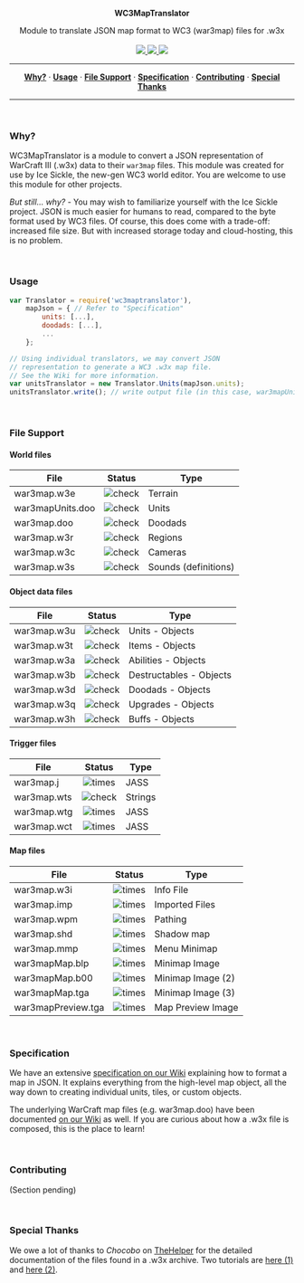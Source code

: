 <p align='center'>
  <b>WC3MapTranslator</b>
</p>
<p align='center'>
  Module to translate JSON map format to WC3 (war3map) files for .w3x<br/><br/>
  
  <a href='https://www.npmjs.com/package/wc3maptranslator'>
    <img src='https://img.shields.io/npm/dt/wc3maptranslator.svg?style=flat-square'/>
  </a>
  
  <a href='https://codeclimate.com/github/ChiefOfGxBxL/WC3MapTranslator'>
    <img src='https://img.shields.io/codeclimate/github/ChiefOfGxBxL/WC3MapTranslator.svg?style=flat-square'/>
  </a>
  
  <a href='https://opensource.org/licenses/MIT'>
    <img src='https://img.shields.io/badge/license-MIT-blue.svg?style=flat-square'/>
  </a>
</p>
  
<hr/>
<p align='center'>
  <a href="#why"><strong>Why?</strong></a> &middot;
  <a href="#usage"><strong>Usage</strong></a> &middot;
  <a href="#file-support"><strong>File Support</strong></a> &middot;
  <a href="#specification"><strong>Specification</strong></a> &middot;
  <a href="#contributing"><strong>Contributing</strong></a> &middot;
  <a href="#special-thanks"><strong>Special Thanks</strong></a>
</p>
<hr/>

<br/>

### Why?
WC3MapTranslator is a module to convert a JSON representation of WarCraft III (.w3x) data to their `war3map` files. This module was created for use by Ice Sickle, the new-gen WC3 world editor. You are welcome to use this module for other projects.

*But still... why?* - You may wish to familiarize yourself with the Ice Sickle project. JSON is much easier for humans to read, compared to the byte format used by WC3 files. Of course, this does come with a trade-off: increased file size. But with increased storage today and cloud-hosting, this is no problem.

<br/>

### Usage
```js
var Translator = require('wc3maptranslator'),
    mapJson = { // Refer to "Specification"
        units: [...],
        doodads: [...],
        ...
    };

// Using individual translators, we may convert JSON
// representation to generate a WC3 .w3x map file.
// See the Wiki for more information.
var unitsTranslator = new Translator.Units(mapJson.units);
unitsTranslator.write(); // write output file (in this case, war3mapUnits.doo)
```

<br/>

### File Support

#### World files

| File              | Status      | Type          |
|-------------------|:-----------:|---------------|
| war3map.w3e       |  ![check](https://cloud.githubusercontent.com/assets/4079034/25298706/7a881946-26c5-11e7-896b-402f60a0f059.png)   | Terrain                 |
| war3mapUnits.doo  |  ![check](https://cloud.githubusercontent.com/assets/4079034/25298706/7a881946-26c5-11e7-896b-402f60a0f059.png)   | Units                   |
| war3map.doo       |  ![check](https://cloud.githubusercontent.com/assets/4079034/25298706/7a881946-26c5-11e7-896b-402f60a0f059.png)   | Doodads                 |
| war3map.w3r       |  ![check](https://cloud.githubusercontent.com/assets/4079034/25298706/7a881946-26c5-11e7-896b-402f60a0f059.png)   | Regions                 |
| war3map.w3c       |  ![check](https://cloud.githubusercontent.com/assets/4079034/25298706/7a881946-26c5-11e7-896b-402f60a0f059.png)   | Cameras                 |
| war3map.w3s       |  ![check](https://cloud.githubusercontent.com/assets/4079034/25298706/7a881946-26c5-11e7-896b-402f60a0f059.png)   | Sounds (definitions)    |

#### Object data files

| File            | Status      | Type          |
|-----------------|:-----------:|---------------|
| war3map.w3u     |  ![check](https://cloud.githubusercontent.com/assets/4079034/25298706/7a881946-26c5-11e7-896b-402f60a0f059.png)   | Units - Objects         |
| war3map.w3t     |  ![check](https://cloud.githubusercontent.com/assets/4079034/25298706/7a881946-26c5-11e7-896b-402f60a0f059.png)   | Items - Objects         |
| war3map.w3a     |  ![check](https://cloud.githubusercontent.com/assets/4079034/25298706/7a881946-26c5-11e7-896b-402f60a0f059.png)   | Abilities - Objects     |
| war3map.w3b     |  ![check](https://cloud.githubusercontent.com/assets/4079034/25298706/7a881946-26c5-11e7-896b-402f60a0f059.png)   | Destructables - Objects |
| war3map.w3d     |  ![check](https://cloud.githubusercontent.com/assets/4079034/25298706/7a881946-26c5-11e7-896b-402f60a0f059.png)   | Doodads - Objects       |
| war3map.w3q     |  ![check](https://cloud.githubusercontent.com/assets/4079034/25298706/7a881946-26c5-11e7-896b-402f60a0f059.png)   | Upgrades - Objects      |
| war3map.w3h     |  ![check](https://cloud.githubusercontent.com/assets/4079034/25298706/7a881946-26c5-11e7-896b-402f60a0f059.png)   | Buffs - Objects         |

#### Trigger files

| File            | Status      | Type          |
|-----------------|:-----------:|---------------|
| war3map.j       |  ![times](https://cloud.githubusercontent.com/assets/4079034/25298707/7a883642-26c5-11e7-841c-cd3eb1425461.png)   | JASS                    |
| war3map.wts     |  ![check](https://cloud.githubusercontent.com/assets/4079034/25298706/7a881946-26c5-11e7-896b-402f60a0f059.png)   | Strings                 |
| war3map.wtg     |  ![times](https://cloud.githubusercontent.com/assets/4079034/25298707/7a883642-26c5-11e7-841c-cd3eb1425461.png)   | JASS                    |
| war3map.wct     |  ![times](https://cloud.githubusercontent.com/assets/4079034/25298707/7a883642-26c5-11e7-841c-cd3eb1425461.png)   | JASS                    |


#### Map files

| File               | Status      | Type          |
|--------------------|:-----------:|---------------|
| war3map.w3i        |  ![times](https://cloud.githubusercontent.com/assets/4079034/25298707/7a883642-26c5-11e7-841c-cd3eb1425461.png)   | Info File               |
| war3map.imp        |  ![times](https://cloud.githubusercontent.com/assets/4079034/25298707/7a883642-26c5-11e7-841c-cd3eb1425461.png)   | Imported Files          |
| war3map.wpm        |  ![times](https://cloud.githubusercontent.com/assets/4079034/25298707/7a883642-26c5-11e7-841c-cd3eb1425461.png)   | Pathing                 |
| war3map.shd        |  ![times](https://cloud.githubusercontent.com/assets/4079034/25298707/7a883642-26c5-11e7-841c-cd3eb1425461.png)   | Shadow map              |
| war3map.mmp        |  ![times](https://cloud.githubusercontent.com/assets/4079034/25298707/7a883642-26c5-11e7-841c-cd3eb1425461.png)   | Menu Minimap            |
| war3mapMap.blp     |  ![times](https://cloud.githubusercontent.com/assets/4079034/25298707/7a883642-26c5-11e7-841c-cd3eb1425461.png)   | Minimap Image           |
| war3mapMap.b00     |  ![times](https://cloud.githubusercontent.com/assets/4079034/25298707/7a883642-26c5-11e7-841c-cd3eb1425461.png)   | Minimap Image (2)       |
| war3mapMap.tga     |  ![times](https://cloud.githubusercontent.com/assets/4079034/25298707/7a883642-26c5-11e7-841c-cd3eb1425461.png)   | Minimap Image (3)       |
| war3mapPreview.tga |  ![times](https://cloud.githubusercontent.com/assets/4079034/25298707/7a883642-26c5-11e7-841c-cd3eb1425461.png)   | Map Preview Image       |

<br/>

### Specification
We have an extensive [specification on our Wiki](https://github.com/ChiefOfGxBxL/WC3MapTranslator/wiki/Specification) explaining how to format a map in JSON. It explains everything from the high-level map object, all the way down to creating individual units, tiles, or custom objects.

The underlying WarCraft map files (e.g. war3map.doo) have been documented [on our Wiki](https://github.com/ChiefOfGxBxL/WC3MapTranslator/wiki) as well. If you are curious about how a .w3x file is composed, this is the place to learn!

<br/>

### Contributing
(Section pending)

<br/>

### Special Thanks
We owe a lot of thanks to *Chocobo* on [TheHelper](http://www.thehelper.net/) for the detailed documentation of the files found in a .w3x archive. Two tutorials are [here (1)](http://www.thehelper.net/threads/guide-explanation-of-w3m-and-w3x-files.35292/) and [here (2)](http://world-editor-tutorials.thehelper.net/cat_usersubmit.php?view=42787).
